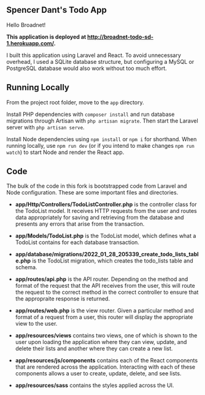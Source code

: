 ## Spencer Dant's Todo App

Hello Broadnet! 

**This application is deployed at http://broadnet-todo-sd-1.herokuapp.com/.**

I built this application using Laravel and React. To avoid unnecessary overhead, I used a SQLite database structure, but configuring a MySQL or PostgreSQL database would also work without too much effort.

## Running Locally

From the project root folder, move to the `app` directory. 

Install PHP dependencies with `composer install` and run database migrations through Artisan with `php artisan migrate`. Then start the Laravel server with `php artisan serve`.

Install Node dependencies using `npm install` or `npm i` for shorthand. When running locally, use `npm run dev` (or if you intend to make changes `npm run watch`) to start Node and render the React app.

## Code

The bulk of the code in this fork is bootstrapped code from Laravel and Node configuration. These are some important files and directories.

* **app/Http/Controllers/TodoListController.php** is the controller class for the TodoList model. It receives HTTP requests from the user and routes data appropriately for saving and retrieving from the database and presents any errors that arise from the transaction.
* **app/Models/TodoList.php** is the TodoList model, which defines what a TodoList contains for each database transaction.
* **app/database/migrations/2022_01_28_205339_create_todo_lists_table.php** is the TodoList migration, which creates the todo_lists table and schema.
* **app/routes/api.php** is the API router. Depending on the method and format of the request that the API receives from the user, this will route the request to the correct method in the correct controller to ensure that the appropraite response is returned.
* **app/routes/web.php** is the view router. Given a particular method and format of a request from a user, this router will display the appropriate view to the user.

* **app/resources/views** contains two views, one of which is shown to the user upon loading the application where they can view, update, and delete their lists and another where they can create a new list.
* **app/resources/js/components** contains each of the React components that are rendered across the application. Interacting with each of these components allows a user to create, update, delete, and see lists.
* **app/resources/sass** contains the styles applied across the UI.
